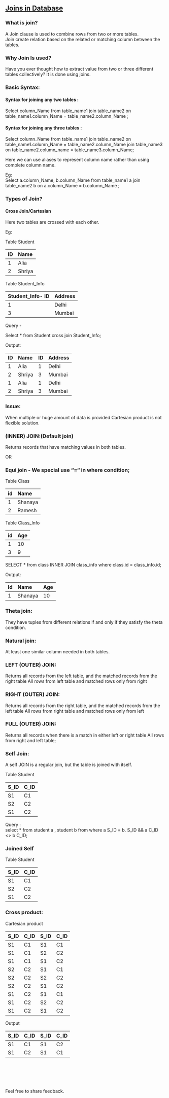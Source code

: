 ## [Joins in Database](https://prayuja-teli.github.io/Blog/Joins)<br/>    

### What is join?<br/>

A Join clause is used to combine rows from two or more tables.<br/>
Join create relation based on the related or matching column between the tables.<br/>

### Why Join Is used?<br/>

Have you ever thought how to extract value from two or three different tables collectively? 
It is done using joins.<br/>

### Basic Syntax:<br/>

#### Syntax for joining any two tables :<br/>

Select column_Name from table_name1 join table_name2 on table_name1.column_Name = table_name2.column_Name ;<br/>

#### Syntax for joining any three tables :<br/>

Select column_Name from table_name1 join table_name2 on table_name1.column_Name = table_name2.column_Name  join table_name3 on table_name2.column_name = table_name3.column_Name;<br/>

Here we can use aliases to represent column name rather than using complete column name.<br/>

Eg: <br/>
Select a.column_Name, b.column_Name from table_name1 a join table_name2 b on a.column_Name = b.column_Name ;<br/>

### Types of Join?<br/>

#### Cross Join/Cartesian

Here two tables are crossed with each other.<br/>

Eg:<br/>

Table Student<br/>

| ID | Name |
| :------------- | :------------- | 
| 1 | Alia |
| 2 | Shriya |


 Table Student_Info<br/>
   
| Student_Info- ID | Address |
| :------------- | :------------- |
|1 | Delhi  |
|3 | Mumbai  |


Query - <br/>

Select * from Student cross join Student_Info;<br/>

Output:<br/>

|ID  | Name  |  ID    | Address  |
| :------------- | :------------- | :------------- | :------------- |
| 1  | Alia     |    1   | Delhi |   
| 2  | Shriya   |   3   | Mumbai |
| 1  |  Alia    |      1   | Delhi |
| 2  | Shriya   |  3  | Mumbai |

###  Issue:

When multiple or huge amount of data is provided Cartesian product is not flexible solution.<br/>

### (INNER) JOIN:(Default join)<br/>
Returns records that have matching values in both tables. <br/>

OR <br/>

### Equi join - We special use “=“ in where condition;<br/>

Table Class 

|id | Name |
| :------------- | :------------- | 
| 1 |  Shanaya | 
| 2 |  Ramesh | 

Table Class_Info

| id | Age |
| :------------- | :------------- | 
| 1 | 10 |
| 3 | 9 |

SELECT * from class INNER JOIN class_info where class.id = class_info.id;<br/>

Output:<br/>

| Id | Name |  Age |
| :------------- | :------------- | :------------- | 
| 1 | Shanaya | 10 |

### Theta join:<br/>

They have tuples from different relations if and only if they satisfy the theta condition.<br/>

### Natural join:<br/>

At least one similar column needed in both tables.

### LEFT (OUTER) JOIN:<br/>

Returns all records from the left table, and the matched records from the right table
All rows from left table and matched rows only from right <br/>


### RIGHT (OUTER) JOIN:<br/>

Returns all records from the right table, and the matched records from the left table
All rows from right table and matched rows only from left <br/>

### FULL (OUTER) JOIN:<br/>

Returns all records when there is a match in either left or right table
All rows from right and left table;<br/>


### Self Join:<br/>

A self JOIN is a regular join, but the table is joined with itself.<br/>

Table Student<br/>

| S_ID | C_ID |   
| :------------- | :------------- |
| S1   |   C1  |
| S2   |   C2  |  
| S1   |   C2  |

Query :<br/>
select  * from student a , student b  from where  a S_ID = b. S_ID && a C_ID <> b C_ID;<br/>

### Joined Self<br/>

Table Student<br/>

| S_ID | C_ID |   
| :------------- | :------------- |
| S1   |   C1  |
| S2   |   C2  |  
| S1   |   C2  |

### Cross product:<br/>

Cartesian product<br/>


| S_ID | C_ID | S_ID | C_ID |
| :------------- | :------------- | :------------- | :------------- |
|S1       | C1        |   	S1       | C1     |       
|S1       | C1        |       S2    |    C2  |
|S1       | C1        |     S1      |  C2    |
|S2       | C2 		     |       S1    |    C1  |
|S2       | C2 			    |      S2     |   C2   |
|S2       |  C2 		    |      S1     |   C2   |
|S1       |  C2 			   |      S1     |   C1   |
|S1       |    C2 		  |    S2       | C2     |
|S1       |    C2			  |      S1     |   C2   |

Output<br/>

| S_ID | C_ID | S_ID | C_ID |
| :------------- | :------------- | :------------- | :------------- |
|S1    |   C1    |     S1     |  C2  |
|S1    |    C2 		|	     S1    |  C1  |

 
 <br/><br/><br/><br/>
 
 Feel free to share feedback.
